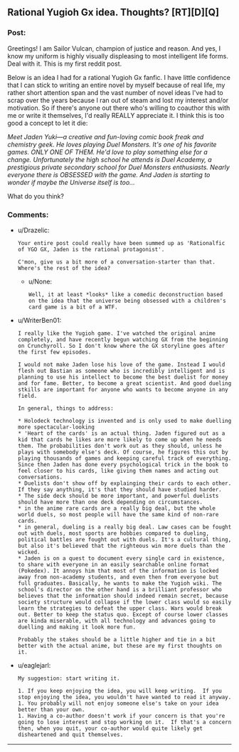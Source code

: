 ## Rational Yugioh Gx idea. Thoughts? [RT][D][Q]

### Post:

Greetings! I am Sailor Vulcan, champion of justice and reason. And yes, I know my uniform is highly visually displeasing to most intelligent life forms. Deal with it. This is my first reddit post.

Below is an idea I had for a rational Yugioh Gx fanfic. I have little confidence that I can stick to writing an entire novel by myself because of real life, my rather short attention span and the vast number of novel ideas I've had to scrap over the years because I ran out of steam and lost my interest and/or motivation. So if there's anyone out there who's willing to coauthor this with me or write it themselves, I'd really REALLY appreciate it. I think this is too good a concept to let it die:

*Meet Jaden Yuki—a creative and fun-loving comic book freak and chemistry geek. He loves playing Duel Monsters. It's one of his favorite games. ONLY ONE OF THEM. He'd love to play something else for a change. Unfortunately the high school he attends is Duel Academy, a prestigious private secondary school for Duel Monsters enthusiasts. Nearly everyone there is OBSESSED with the game. And Jaden is starting to wonder if maybe the Universe itself is too...*

What do you think?

### Comments:

- u/Drazelic:
  ```
  Your entire post could really have been summed up as 'Rationalfic of YGO GX, Jaden is the rational protagonist'.

  C'mon, give us a bit more of a conversation-starter than that. Where's the rest of the idea?
  ```

  - u/None:
    ```
    Well, it at least *looks* like a comedic deconstruction based on the idea that the universe being obsessed with a children's card game is a bit of a WTF.
    ```

- u/WriterBen01:
  ```
  I really like the Yugioh game. I've watched the original anime completely, and have recently begun watching GX from the beginning on Crunchyroll. So I don't know where the GX storyline goes after the first few episodes.

  I would not make Jaden lose his love of the game. Instead I would flesh out Bastian as someone who is incredibly intelligent and is planning to use his intellect to become the best duelist for money and for fame. Better, to become a great scientist. And good dueling stkills are important for anyone who wants to become anyone in any field. 

  In general, things to address:

  * Holodeck technology is invented and is only used to make duelling more spectacular-looking
  * 'Heart of the cards' is an actual thing. Jaden figured out as a kid that cards he likes are more likely to come up when he needs them. The probabilities don't work out as they should, unless he plays with somebody else's deck. Of course, he figures this out by playing thousands of games and keeping careful track of everything. Since then Jaden has done every psychological trick in the book to feel closer to his cards, like giving them names and acting out conversations.
  * Duelists don't show off by explainging their cards to each other. If they say anything, it's that they should have studied harder.
  * The side deck should be more important, and powerful duelists should have more than one deck depending on circumstances.
  * in the anime rare cards are a really big deal, but the whole world duels, so most people will have the same kind of non-rare cards.
  * in general, dueling is a really big deal. Law cases can be fought out with duels, most sports are hobbies compared to dueling, political battles are fought out with duels. It's a cultural thing, but also it's believed that the righteous win more duels than the wicked.
  * Jaden is on a quest to document every single card in existence, to share with everyone in an easily searchable online format (Pokedex). It annoys him that most of the information is locked away from non-academy students, and even then from everyone but full graduates. Basically, he wants to make the Yugioh wiki. The school's director on the other hand is a brilliant professor who believes that the information should indeed remain secret, because society structure would collapse if the lower class would so easily learn the strategies to defeat the upper class. Wars would break out. Better to keep the status quo. Except of course lower classes are kinda miserable, with all technology and advances going to duelling and making it look more fun.

  Probably the stakes should be a little higher and tie in a bit better with the actual anime, but these are my first thoughts on it.
  ```

- u/eaglejarl:
  ```
  My suggestion: start writing it.  

  1. If you keep enjoying the idea, you will keep writing.  If you stop enjoying the idea, you wouldn't have wanted to read it anyway.
  1. You probably will not enjoy someone else's take on your idea better than your own.
  1. Having a co-author doesn't work if your concern is that you're going to lose interest and stop working on it.  If that's a concern then, when you quit, your co-author would quite likely get disheartened and quit themselves.
  ```

---

